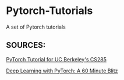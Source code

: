 # Pytorch-Tutorials
A set of Pytorch tutorials

## SOURCES:
[PyTorch Tutorial for UC Berkeley's CS285](https://colab.research.google.com/drive/1r_-Ow0QYPN58cfuNjZDUy4O6HUvPDxyN?usp=sharing)

[Deep Learning with PyTorch: A 60 Minute Blitz](https://pytorch.org/tutorials/beginner/deep_learning_60min_blitz.html)
